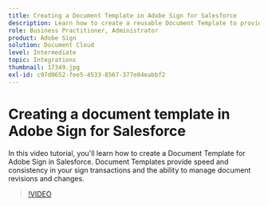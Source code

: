 ```yaml
---
title: Creating a Document Template in Adobe Sign for Salesforce
description: Learn how to create a reusable Document Template to provide speed and consistency
role: Business Practitioner, Administrator
product: Adobe Sign
solution: Document Cloud
level: Intermediate
topic: Integrations
thumbnail: 17349.jpg
exl-id: c97d0652-fee5-4533-8567-377e04eabbf2
---
```

# Creating a document template in Adobe Sign for Salesforce

In this video tutorial, you'll learn how to create a Document Template for Adobe Sign in Salesforce. Document Templates provide speed and consistency in your sign transactions and the ability to manage document revisions and changes.

>[!VIDEO](https://video.tv.adobe.com/v/17349?hidetitle=true)

